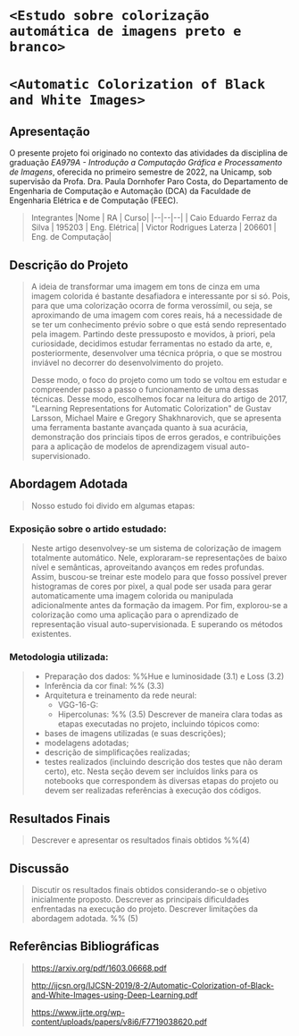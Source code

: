 # `<Estudo sobre colorização automática de imagens preto e branco>`
# `<Automatic Colorization of Black and White Images>`

## Apresentação

O presente projeto foi originado no contexto das atividades da disciplina de graduação *EA979A - Introdução a Computação Gráfica e Processamento de Imagens*, 
oferecida no primeiro semestre de 2022, na Unicamp, sob supervisão da Profa. Dra. Paula Dornhofer Paro Costa, do Departamento de Engenharia de Computação e Automação (DCA) da Faculdade de Engenharia Elétrica e de Computação (FEEC).

> Integrantes
> |Nome  | RA | Curso|
> |--|--|--|
> | Caio Eduardo Ferraz da Silva  | 195203  | Eng. Elétrica|
> | Victor Rodrigues Laterza  | 206601  | Eng. de Computação|


## Descrição do Projeto
> A ideia de transformar uma imagem em tons de cinza em uma imagem colorida é bastante desafiadora e interessante por si só. Pois, para que uma colorização ocorra de forma verossímil, ou seja, se aproximando de uma imagem com cores reais, há a necessidade de se ter um conhecimento prévio sobre o que está sendo representado pela imagem. Partindo deste pressuposto e movidos, à priori, pela curiosidade, decidimos estudar ferramentas no estado da arte, e, posteriormente, desenvolver uma técnica própria, o que se mostrou inviável no decorrer do desenvolvimento do projeto.
> 
> Desse modo, o foco do projeto como um todo se voltou em estudar e compreender passo a passo o funcionamento de uma dessas técnicas. Desse modo, escolhemos focar na leitura do artigo de 2017, "Learning Representations for Automatic Colorization" de Gustav Larsson, Michael Maire e Gregory Shakhnarovich, que se apresenta uma ferramenta bastante avançada quanto à sua acurácia, demonstração dos princiais tipos de erros gerados, e contribuições para a aplicação de modelos de aprendizagem visual auto-supervisionado.

## Abordagem Adotada
> Nosso estudo foi divido em algumas etapas:
 
### Exposição sobre o artido estudado:
> Neste artigo desenvolvey-se um sistema de colorização de imagem totalmente automático. Nele, exploraram-se representações de baixo nível e semânticas, aproveitando avanços em redes profundas. Assim, buscou-se treinar este modelo para que fosso possível prever histogramas de cores por pixel, a qual pode ser usada para gerar automaticamente uma imagem colorida ou manipulada adicionalmente antes da formação da imagem. Por fim, explorou-se a colorização como uma aplicação para o aprendizado de representação visual auto-supervisionada. E superando os métodos existentes.

### Metodologia utilizada:
> - Preparação dos dados:
> %%Hue e luminosidade (3.1) e Loss (3.2)
> - Inferência da cor final:
> %% (3.3)
> - Arquitetura e treinamento da rede neural:
>   - VGG-16-G:
>   - Hipercolunas:
> %% (3.5)
> Descrever de maneira clara todas as etapas executadas no projeto, incluindo tópicos como:
> - bases de imagens utilizadas (e suas descrições);
> - modelagens adotadas;
> - descrição de simplificações realizadas;
> - testes realizados (incluindo descrição dos testes que não deram certo), etc.
> Nesta seção devem ser incluídos links para os notebooks que correspondem às diversas etapas do projeto ou devem ser realizadas referências à execução dos códigos.

## Resultados Finais
> Descrever e apresentar os resultados finais obtidos
> %%(4)

## Discussão
> Discutir os resultados finais obtidos considerando-se o objetivo inicialmente proposto.
> Descrever as principais dificuldades enfrentadas na execução do projeto.
> Descrever limitações da abordagem adotada.
> %% (5)


## Referências Bibliográficas
> https://arxiv.org/pdf/1603.06668.pdf
> 
> http://ijcsn.org/IJCSN-2019/8-2/Automatic-Colorization-of-Black-and-White-Images-using-Deep-Learning.pdf
> 
> https://www.ijrte.org/wp-content/uploads/papers/v8i6/F7719038620.pdf
